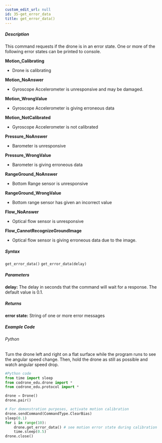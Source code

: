 ```yaml
---
custom_edit_url: null
id: 35-get_error_data
title: get_error_data()
---
```


##### Description

This command requests if the drone is in an error state. One or more of the following error states can be printed to console.

**Motion_Calibrating**
* Drone is calibrating

**Motion_NoAnswer**
* Gyroscope Accelerometer is unresponsive and may be damaged.

**Motion_WrongValue**
* Gyroscope Accelerometer is giving erroneous data

**Motion_NotCalibrated**
* Gyroscope Accelerometer is not calibrated

**Pressure_NoAnswer**
* Barometer is unresponsive

**Pressure_WrongValue**
* Barometer is giving erroneous data

**RangeGround_NoAnswer**
* Bottom Range sensor is unresponsive

**RangeGround_WrongValue**
* Bottom range sensor has given an incorrect value

**Flow_NoAnswer**
* Optical flow sensor is unresponsive 

**Flow_CannotRecognizeGroundImage**
* Optical flow sensor is giving erroneous data due to the image.

##### Syntax
```get_error_data()```
```get_error_data(delay)```

##### Parameters

**delay:** The delay in seconds that the command will wait for a response. The default value is 0.1.

##### Returns

**error state:** String of one or more error messages

##### Example Code
###### Python
Turn the drone left and right on a flat surface while the program runs to see the angular speed change. Then, hold the drone as still as possible and watch angular speed drop.

```python
#Python code
from time import sleep
from codrone_edu.drone import *
from codrone_edu.protocol import *

drone = Drone()
drone.pair()

# For demonstration purposes, activate motion calibration
drone.sendCommand(CommandType.ClearBias)
sleep(0.1)
for i in range(10):
    drone.get_error_data() # see motion error state during calibration
    time.sleep(0.5)
drone.close()


```
